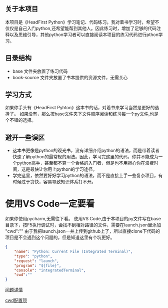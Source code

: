 ## 关于本项目
本项目是《HeadFirst Python》学习笔记、代码练习。我对着书学习时，希望不仅仅是自己入门python,还希望能帮到其他人。因此练习时，增加了足够的代码注释以及思维引导，其他python学习者可以直接阅读本项目的练习代码进行pthon学习。

## 目录结构
* base 文件夹放置了练习代码
* book-source 文件夹放置了书本提供的资源文件，无需关心

## 学习方式
如果你手头有《HeadFirst Pyhton》这本书的话，对着书来学习当然是更好的选择了。
如果没有，那么按base文件夹下文件顺序阅读和练习每一个py文件,也是个不错的选择。

## 避开一些误区
* 这本书更像是python的观光书，没有详细介绍python的语法，而是带着读者快速了解python的最常规的用法。因此，学习完这里的代码，你并不能成为一个python高手，甚至都不算一个合格的入门者，但是也不用担心你在浪费时间，这是最快让你用上python的学习途径。
* 学完这里，依然要好好学习python的语法，而不是直接上手一些复杂项目，有时候过于贪快，容易导致知识体系打不开。

# 使用VS Code一定要看
如果你使用pycharm,无需往下看。
使用VS Code,由于本项目的py文件写在base目录下，按F5执行调试时，会找不到相对路径的文件，需要在launch.json里添加 "cwd":""
由于我把launch.json一并上传到github上了，所以直接clone下代码的项目是不会遇到这个问题的，但是知道这里有个坑更好。

```json
{
    "name": "Python: Current File (Integrated Terminal)",
    "type": "python",
    "request": "launch",
    "program": "${file}",
    "console": "integratedTerminal",
    "cwd":""
}
```

[问题详情](https://stackoverflow.com/questions/54471395/why-is-python-assuming-my-path-is-the-project-root-which-is-two-directory-level) 
 
[cwd配置项](https://code.visualstudio.com/docs/python/debugging#_cwd)
